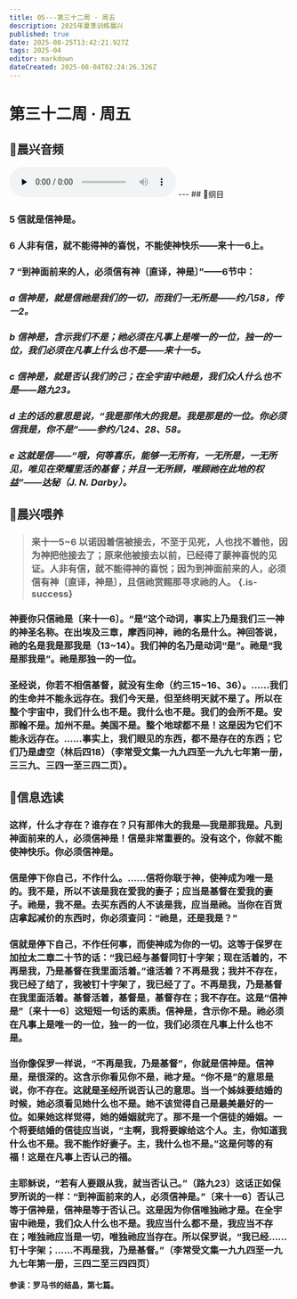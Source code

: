 ```yaml
---
title: 05---第三十二周 · 周五
description: 2025年夏季训练晨兴
published: true
date: 2025-08-25T13:42:21.927Z
tags: 2025-04
editor: markdown
dateCreated: 2025-08-04T02:24:26.326Z
---
```


# 第三十二周 · 周五
## 🎵晨兴音频
<audio id="audio" controls="" preload="none">
      <source id="mp3" src="/2025-04/week8/week32day5.mp3">
</audio>
---
## 📖纲目

### 5    信就是信神是。

### 6    人非有信，就不能得神的喜悦，不能使神快乐——来十一6上。

### 7    “到神面前来的人，必须信有神〔直译，神是〕”——6节中：

### *a    信神是，就是信祂是我们的一切，而我们一无所是——约八58，传一2。*

### *b    信神是，含示我们不是；祂必须在凡事上是唯一的一位，独一的一位，我们必须在凡事上什么也不是——来十一5。*

### *c    信神是，就是否认我们的己；在全宇宙中祂是，我们众人什么也不是——路九23。*

### *d    主的话的意思是说，“我是那伟大的我是。我是那是的一位。你必须信我是，你不是”——参约八24、28、58。*

### *e    这就是信——“哦，何等喜乐，能够一无所有，一无所是，一无所见，唯见在荣耀里活的基督；并且一无所顾，唯顾祂在此地的权益”——达秘（J. N. Darby）。*

## 📖晨兴喂养

>### **来十一5~6    以诺因着信被接去，不至于见死，人也找不着他，因为神把他接去了；原来他被接去以前，已经得了蒙神喜悦的见证。人非有信，就不能得神的喜悦；因为到神面前来的人，必须信有神〔直译，神是〕，且信祂赏赐那寻求祂的人。** {.is-success}

### 神要你只信祂是〔来十一6〕。“是”这个动词，事实上乃是我们三一神的神圣名称。在出埃及三章，摩西问神，祂的名是什么。神回答说，祂的名是我是那我是（13~14）。我们神的名乃是动词“是”。祂是“我是那我是”。祂是那独一的一位。

### 圣经说，你若不相信基督，就没有生命（约三15~16、36）。……我们的生命并不能永远存在。我们今天是，但至终明天就不是了。所以在整个宇宙中，我们什么也不是。我什么也不是。我们的会所不是。安那翰不是。加州不是。美国不是。整个地球都不是！这是因为它们不能永远存在。……事实上，我们眼见的东西，都不是存在的东西；它们乃是虚空（林后四18）（李常受文集一九九四至一九九七年第一册，三三九、三四一至三四二页）。

## 📖信息选读

### 这样，什么才存在？谁存在？只有那伟大的我是—我是那我是。凡到神面前来的人，必须信神是！信是非常重要的。没有这个，你就不能使神快乐。你必须信神是。

### 信是停下你自己，不作什么。……信将你联于神，使神成为唯一是的。我不是，所以不该是我在爱我的妻子；应当是基督在爱我的妻子。祂是，我不是。去买东西的人不该是我，应当是祂。当你在百货店拿起减价的东西时，你必须查问：“祂是，还是我是？”

### 信就是停下自己，不作任何事，而使神成为你的一切。这等于保罗在加拉太二章二十节的话：“我已经与基督同钉十字架；现在活着的，不再是我，乃是基督在我里面活着。”谁活着？不再是我；我并不存在，我已经了结了，我被钉十字架了，我已经了了。不再是我，乃是基督在我里面活着。基督活着，基督是，基督存在；我不存在。这是“信神是”〔来十一6〕这短短一句话的素质。信神是，含示你不是。祂必须在凡事上是唯一的一位，独一的一位，我们必须在凡事上什么也不是。

### 当你像保罗一样说，“不再是我，乃是基督”，你就是信神是。信神是，是很深的。这含示你看见你不是，祂才是。“你不是”的意思是说，你不存在。这就是圣经所说否认己的意思。当一个姊妹要结婚的时候，她必须看见她什么也不是。她不该觉得自己是最美最好的一位。如果她这样觉得，她的婚姻就完了。那不是一个信徒的婚姻。一个将要结婚的信徒应当说，“主啊，我将要嫁给这个人。主，你知道我什么也不是。我不能作好妻子。主，我什么也不是。”这是何等的有福！这是在凡事上否认己的福。

### 主耶稣说，“若有人要跟从我，就当否认己。”（路九23）这话正如保罗所说的一样：“到神面前来的人，必须信神是。”〔来十一6〕否认己等于信神是，信神是等于否认己。这是因为你信唯独祂才是。在全宇宙中祂是，我们众人什么也不是。我应当什么都不是，我应当不存在；唯独祂应当是一切，唯独祂应当存在。所以保罗说，“我已经……钉十字架；……不再是我，乃是基督。”（李常受文集一九九四至一九九七年第一册，三四二至三四四页）

**参读：罗马书的结晶，第七篇。**
<!-- Google tag (gtag.js) -->
<script async src="https://www.googletagmanager.com/gtag/js?id=G-1P8709Z16T"></script>
<script>
  window.dataLayer = window.dataLayer || [];
  function gtag(){dataLayer.push(arguments);}
  gtag('js', new Date());

  gtag('config', 'G-1P8709Z16T');
</script>